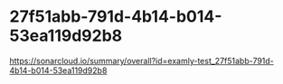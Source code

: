 # 27f51abb-791d-4b14-b014-53ea119d92b8
https://sonarcloud.io/summary/overall?id=examly-test_27f51abb-791d-4b14-b014-53ea119d92b8
